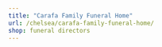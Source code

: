 ```yaml
---
title: "Carafa Family Funeral Home"
url: /chelsea/carafa-family-funeral-home/
shop: funeral directors
---
```

